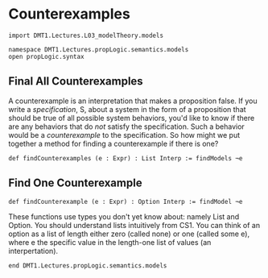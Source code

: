 # Counterexamples

<!-- toc -->

```lean
import DMT1.Lectures.L03_modelTheory.models

namespace DMT1.Lectures.propLogic.semantics.models
open propLogic.syntax
```


## Final All Counterexamples
A counterexample is an interpretation that makes a proposition
false. If you write a *specification*, S, about a system in the
form of a proposition that should be true of all possible system
behaviors, you'd like to know if there are any behaviors that
do *not* satisfy the specification. Such a behavior would be
a *counterexample* to the specification. So how might we put
together a method for finding a counterexample if there is one?

```lean
def findCounterexamples (e : Expr) : List Interp := findModels ¬e
```


## Find One Counterexample

```lean
def findCounterexample (e : Expr) : Option Interp := findModel ¬e
```

These functions use types you don't yet know about: namely List and Option.
You should understand lists intuitively from CS1. You can think of an option
as a list of length either zero (called none) or one (called some e), where
e the specific value in the length-one list of values (an interpertation).

```lean
end DMT1.Lectures.propLogic.semantics.models
```
